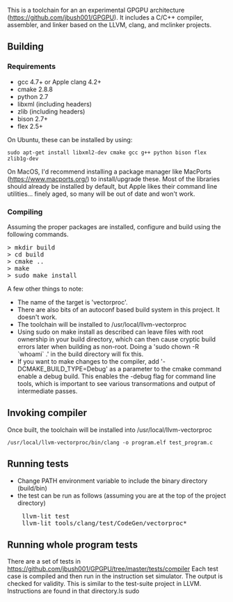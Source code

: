 This is a toolchain for an an experimental GPGPU architecture (https://github.com/jbush001/GPGPU). 
It includes a C/C++ compiler, assembler, and linker based on the LLVM, clang, and mclinker projects. 

## Building

### Requirements
- gcc 4.7+ or Apple clang 4.2+
- cmake 2.8.8
- python 2.7
- libxml (including headers)
- zlib (including headers)
- bison 2.7+
- flex 2.5+

On Ubuntu, these can be installed by using: 

    sudo apt-get install libxml2-dev cmake gcc g++ python bison flex zlib1g-dev  

On MacOS, I'd recommend installing a package manager like MacPorts (https://www.macports.org/) to install/upgrade these. Most of the libraries should already be installed by default, but Apple likes their command line utilities... finely aged, so many will be out of date and won't work.

### Compiling

Assuming the proper packages are installed, configure and build using the following commands. 

<pre>
> mkdir build
> cd build
> cmake ..
> make
> sudo make install
</pre>

A few other things to note:

* The name of the target is 'vectorproc'.
* There are also bits of an autoconf based build system in this project.  It doesn't work.
* The toolchain will be installed to /usr/local/llvm-vectorproc
* Using sudo on make install as described can leave files with root ownership in your build directory, which can then cause cryptic build errors later when building as non-root.  Doing a 'sudo chown -R &#x60;whoami&#x60; .' in the build directory will fix this.
* If you want to make changes to the compiler, add '-DCMAKE_BUILD_TYPE=Debug' as a parameter to the cmake command enable a debug build.  This enables the -debug flag for command line tools, which is important to see various transormations and output of intermediate passes.


## Invoking compiler

Once built, the toolchain will be installed into /usr/local/llvm-vectorproc

    /usr/local/llvm-vectorproc/bin/clang -o program.elf test_program.c 

## Running tests

* Change PATH environment variable to include the binary directory (build/bin) 
* the test can be run as follows (assuming you are at the top of the project directory)

<pre>
    llvm-lit test
    llvm-lit tools/clang/test/CodeGen/vectorproc*
</pre>

## Running whole program tests

There are a set of tests in https://github.com/jbush001/GPGPU/tree/master/tests/compiler
Each test case is compiled and then run in the instruction set simulator.
The output is checked for validity. This is similar to the test-suite project
in LLVM. Instructions are found in that directory.ls
sudo
